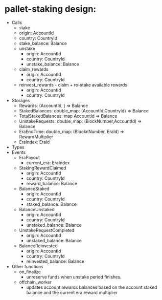 # pallet-staking design:
* Calls
  - stake
   - origin: AccountId
   - country: CountryId
   - stake_balance: Balance
  - unstake
    - origin: AccountId
    - country: CountryId
    - unstake_balance: Balance
  - claim_rewards 
    - origin: AccountId
    - country: CountryId
  - reinvest_rewards - claim + re-stake available rewards
    - origin: AccountId
    - country: CountryId
* Storages
  - Rewards: (AccountId, ) => Balance
  - StakedBalances: double_map: (AccountId,CountryId) => Balance
  - TotalStakedBalances: map AccountId => Balance
  - UnstakeRequests: double_map: (BlockNumber,AccountId)  => Balance
  - EraEndTime: double_map: (BlocknNumber, EraId) => RewardMultiplier
  - EraIndex: EraId
* Types
* Events
  - EraPayout
    - current_era: EraIndex
  - StakingRewardClaimed
    - origin: AccountId
    - country: CountryId
    - reward_balance: Balance
  - BalanceStaked
    - origin: AccountId
    - country: CountryId
    - staked_balance: Balance
  - BalanceUnstaked
    - origin: AccountId
    - country: CountryId
    - unstaked_balance: Balance
  - UnstakeRequestCompleted
    - origin: AccountId
    - unstaked_balance: Balance
  - BalanceReinvested
    - origin: AccountId
    - country: CountryId
    - reinvested_balance: Balance
* Other functions
  - on_finalize
    - unreserve funds when unstake period finishes.
  - offchain_worker
    - updates account rewards balances based on the account staked balance and the current era reward multiplier
  
  